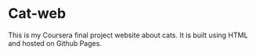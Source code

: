 # Cat-web
This is my Coursera final project website about cats. It is built using HTML and hosted on Github Pages.
